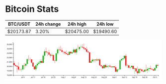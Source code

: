 # Bitcoin Stats

BTC/USDT|24h change|24h high|24h low|
|---|---|---|---|
|$20173.87|3.20%|$20475.00|$19490.60|

<img src="./chart.svg">
